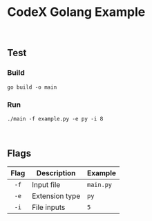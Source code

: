# CodeX Golang Example

<br />

## Test

### Build

```shell
go build -o main
```

### Run

```shell
./main -f example.py -e py -i 8
```

<br />

## Flags

|   Flag   | Description    | Example       |
|:--------:|----------------|---------------|
| ```-f``` | Input file     | ```main.py``` |
| ```-e``` | Extension type | ```py```      |
| ```-i``` | File inputs    | ```5```       |

